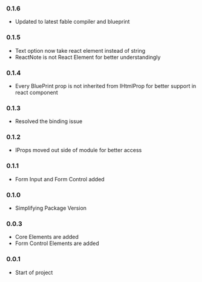 ### 0.1.6
* Updated to latest fable compiler and blueprint

### 0.1.5
* Text option now take react element instead of string
* ReactNote is not React Element for better understandingly

### 0.1.4
* Every BluePrint prop is not inherited from IHtmlProp for better support in react component

### 0.1.3
* Resolved the binding issue

### 0.1.2
* IProps moved out side of module for better access

### 0.1.1
* Form Input and Form Control added

### 0.1.0
* Simplifying Package Version

### 0.0.3
* Core Elements are added
* Form Control Elements are added

### 0.0.1
* Start of project
